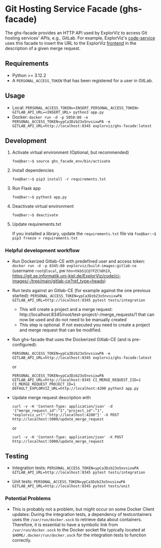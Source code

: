 # Git Hosting Service Facade (ghs-facade)

The ghs-facade provides an HTTP API used by ExplorViz to access Git hosting services' APIs, e.g., GitLab.
For example, ExplorViz's [code-service](https://github.com/explorviz/code-service) uses this facade to insert the URL to the ExplorViz [frontend](https://github.com/explorviz/frontend) in the description of a given merge request.

## Requirements
- Python >= 3.12.2
- A `PERSONAL_ACCESS_TOKEN` that has been registered for a user in GitLab.

## Usage
- Local: `PERSONAL_ACCESS_TOKEN=<INSERT_PERSONAL_ACCESS_TOKEN> GITLAB_API_URL=<INSERT_URL> python3 app.py`
- Docker: `docker run -d -p 5050:80 -e PERSONAL_ACCESS_TOKEN=ypCa3Dzb23o5nvsixwPA -e GITLAB_API_URL=http://localhost:8345 explorviz/ghs-facade:latest`

## Development

1. Activate virtual environment (Optional, but recommended)

   `foo@bar:~$ source ghs_facade_env/bin/activate`

2. Install dependencies

    `foo@bar:~$ pip3 install -r requirements.txt`

3. Run Flask app

    `foo@bar:~$ python3 app.py`

4. Deactivate virtual environment

    `foo@bar:~$ deactivate`

5. Update requirements.txt

    If you installed a library, update the `requirements.txt` file via `foo@bar:~$ pip3 freeze > requirements.txt`

### Helpful development workflow

- Run Dockerized Gitlab-CE with predefined user and access token: `docker run -d -p 8345:80 explorviz/build-images:gitlab-ce` (username `root@local`, pw `hhn<hkbS1C@?FZC%0hIX`, https://git.se.informatik.uni-kiel.de/ExplorViz/code/ci-images/-/tree/main/gitlab-ce?ref_type=heads)

- Run tests against an Gitlab-CE (for example against the one previous started): `PERSONAL_ACCESS_TOKEN=ypCa3Dzb23o5nvsixwPA GITLAB_API_URL=http://localhost:8345 pytest tests/integration`
  - This will create a project and a merge request: http://localhost:8345/root/test-project/-/merge_requests/1 that can now be used and do not need to be manually created
   - This step is optional. If not executed you need to create a project and merge request that can be modified.

- Run ghs-facade that uses the Dockerized Gitlab-CE (and is pre-configured):

  `PERSONAL_ACCESS_TOKEN=ypCa3Dzb23o5nvsixwPA -e GITLAB_API_URL=http://localhost:8345 explorviz/ghs-facade:latest` 

  or 
  
  `PERSONAL_ACCESS_TOKEN=ypCa3Dzb23o5nvsixwPA GITLAB_API_URL=http://localhost:8345 CI_MERGE_REQUEST_IID=1 CI_MERGE_REQUEST_PROJECT_ID=1 DEFAULT_EXPLORVIZ_URL=http://localhost:4200 python3 app.py`

- Update merge request description with
  
  `curl -v -H 'Content-Type: application/json' -d '{"merge_request_id":"1","project_id":"1", "explorviz_url":"http://localhost:4200"}' -X POST http://localhost:5000/update_merge_request`

  or

  `curl -v -H 'Content-Type: application/json' -X POST http://localhost:5000/update_merge_request`

## Testing

- Integration tests: `PERSONAL_ACCESS_TOKEN=ypCa3Dzb23o5nvsixwPA GITLAB_API_URL=http://localhost:8345 pytest tests/integration`

- Unit tests: `PERSONAL_ACCESS_TOKEN=ypCa3Dzb23o5nvsixwPA GITLAB_API_URL=http://localhost:8345 pytest tests/unit`

### Potential Problems

- This is probably not a problem, but might occur on some Docker Client updates: During the integration tests, a dependency of testcontainers uses the `/var/run/docker.sock` to retrieve data about containers. Therefore, it is essential to have a symbolic link from `/var/run/docker.sock` to the Docker socket file typically located at `$HOME/.docker/run/docker.sock` for the integration tests to function correctly.